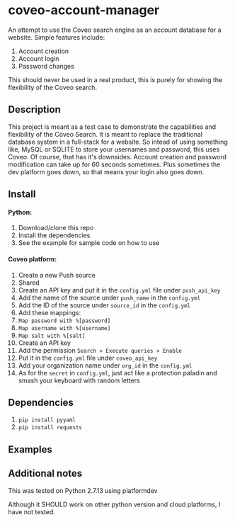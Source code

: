 # coveo-account-manager
An attempt to use the Coveo search engine as an account database for a website.
Simple features include:
 1. Account creation
 2. Account login
 3. Password changes

 This should never be used in a real product, this is purely for showing the flexibility of the Coveo search.

 ## Description
 This project is meant as a test case to demonstrate the capabilities and flexibility of the Coveo Search.
 It is meant to replace the traditional database system in a full-stack for a website.
 So intead of using something like, MySQL or SQLITE to store your usernames and password, this uses Coveo.
 Of course, that has it's downsides. Account creation and password modification can take up for 60 seconds sometimes.
 Plus sometimes the dev platform goes down, so that means your login also goes down.

 ## Install
 #### Python:
 1. Download/clone this repo
 2. Install the dependencies
 3. See the example for sample code on how to use
 #### Coveo platform:
 1. Create a new Push source
  1. Shared
  2. Create an API key and put it in the `config.yml` file under `push_api_key`
  3. Add the name of the source under `push_name` in the `config.yml`
  4. Add the ID of the source under `source_id` in the `config.yml`
 2. Add these mappings:
  1. `Map password with %[password]`
  2. `Map username with %[username]`
  3. `Map salt with %[salt]`
 3. Create an API key
  1. Add the permission `Search	> Execute queries > Enable`
  2. Put it in the `config.yml` file under `coveo_api_key`
 4. Add your organization name under `org_id` in the `config.yml`
 5. As for the `secret` in `config.yml`, just act like a protection paladin and smash your keyboard with random letters

 ## Dependencies
 1. `pip install pyyaml`
 2. `pip install requests`

 ## Examples

 ## Additional notes
 This was tested on Python 2.7.13 using platformdev
 
 Although it SHOULD work on other python version and cloud platforms, I have not tested.